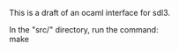 This is a draft of an ocaml interface for sdl3.

In the "src/" directory, run the command:  
  make

